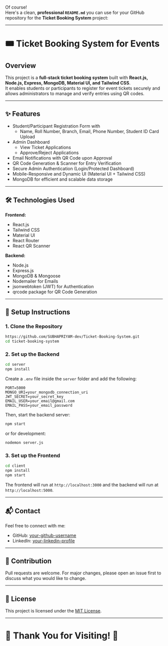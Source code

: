 Of course!  
Here's a clean, **professional `README.md`** you can use for your GitHub repository for the **Ticket Booking System** project:

---

# 🎟️ Ticket Booking System for Events  

## Overview  
This project is a **full-stack ticket booking system** built with **React.js, Node.js, Express, MongoDB, Material UI, and Tailwind CSS**.  
It enables students or participants to register for event tickets securely and allows administrators to manage and verify entries using QR codes.  

---

## ✨ Features  
- Student/Participant Registration Form with  
  - Name, Roll Number, Branch, Email, Phone Number, Student ID Card Upload  
- Admin Dashboard  
  - View Ticket Applications  
  - Approve/Reject Applications  
- Email Notifications with QR Code upon Approval  
- QR Code Generation & Scanner for Entry Verification  
- Secure Admin Authentication (Login/Protected Dashboard)  
- Mobile-Responsive and Dynamic UI (Material UI + Tailwind CSS)  
- MongoDB for efficient and scalable data storage  

---

## 🛠️ Technologies Used  
**Frontend:**  
- React.js  
- Tailwind CSS  
- Material UI  
- React Router  
- React QR Scanner  

**Backend:**  
- Node.js  
- Express.js  
- MongoDB & Mongoose  
- Nodemailer for Emails  
- jsonwebtoken (JWT) for Authentication  
- qrcode package for QR Code Generation  

---

## 🚀 Setup Instructions  

### 1. Clone the Repository  
```bash
https://github.com/SUBHAPRIYAM-dev/Ticket-Booking-System.git
cd ticket-booking-system
```

### 2. Set up the Backend  
```bash
cd server
npm install
```
Create a `.env` file inside the `server` folder and add the following:
```
PORT=5000
MONGO_URI=your_mongodb_connection_uri
JWT_SECRET=your_secret_key
EMAIL_USER=your_email@gmail.com
EMAIL_PASS=your_email_password
```
Then, start the backend server:  
```bash
npm start
```
or for development:
```bash
nodemon server.js
```

### 3. Set up the Frontend  
```bash
cd client
npm install
npm start
```

The frontend will run at `http://localhost:3000` and the backend will run at `http://localhost:5000`.

---



## 📬 Contact  
Feel free to connect with me:  
- GitHub: [your-github-username](https://github.com/SUBHAPRIYAM-dev)  
- LinkedIn: [your-linkedin-profile](https://www.linkedin.com/in/subhapriyam-dash-b77184230/)  

---

## 📢 Contribution  
Pull requests are welcome. For major changes, please open an issue first to discuss what you would like to change.  

---

## 📝 License  
This project is licensed under the [MIT License](LICENSE).  

---

# 🌟 Thank You for Visiting! 🌟
